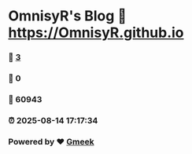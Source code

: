 # OmnisyR's Blog :link: https://OmnisyR.github.io 
### :page_facing_up: [3](https://OmnisyR.github.io/tag.html) 
### :speech_balloon: 0 
### :hibiscus: 60943 
### :alarm_clock: 2025-08-14 17:17:34 
### Powered by :heart: [Gmeek](https://github.com/Meekdai/Gmeek)
